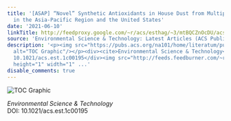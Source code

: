 ```yaml
---
title: '[ASAP] “Novel” Synthetic Antioxidants in House Dust from Multiple Locations
  in the Asia-Pacific Region and the United States'
date: '2021-06-10'
linkTitle: http://feedproxy.google.com/~r/acs/esthag/~3/mtBQCZnOcDU/acs.est.1c00195
source: 'Environmental Science & Technology: Latest Articles (ACS Publications)'
description: '<p><img src="https://pubs.acs.org/na101/home/literatum/publisher/achs/journals/content/esthag/0/esthag.ahead-of-print/acs.est.1c00195/20210610/images/medium/es1c00195_0005.gif"
  alt="TOC Graphic"/></p><div><cite>Environmental Science & Technology</cite></div><div>DOI:
  10.1021/acs.est.1c00195</div><img src="http://feeds.feedburner.com/~r/acs/esthag/~4/mtBQCZnOcDU"
  height="1" width="1" ...'
disable_comments: true
---
```

<p><img src="https://pubs.acs.org/na101/home/literatum/publisher/achs/journals/content/esthag/0/esthag.ahead-of-print/acs.est.1c00195/20210610/images/medium/es1c00195_0005.gif" alt="TOC Graphic"/></p><div><cite>Environmental Science & Technology</cite></div><div>DOI: 10.1021/acs.est.1c00195</div><img src="http://feeds.feedburner.com/~r/acs/esthag/~4/mtBQCZnOcDU" height="1" width="1" ...